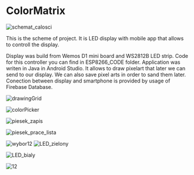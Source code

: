 # ColorMatrix

![schemat_calosci](https://github.com/kbanaszc/ColorMatrix/assets/58666746/7ead4404-64fe-464b-a65b-8074fbb6c92f)


This is the scheme of project. It is LED display with mobile app that allows to controll the display.

Display was build from Wemos D1 mini board and WS2812B LED strip. Code for this controller you can find in ESP8266_CODE folder. 
Application was writen in Java in Android Studio. It allows to draw pixelart that later we can send to our display. We can also save pixel arts in order
to sand them later.
Conection between display and smartphone is provided by usage of Firebase Database.


![drawingGrid](https://github.com/kbanaszc/ColorMatrix/assets/58666746/a31df8c0-9798-4232-8f54-bbe329501406)


![colorPicker](https://github.com/kbanaszc/ColorMatrix/assets/58666746/a10d179e-c698-4deb-a8ee-714fc42890f6)



![piesek_zapis](https://github.com/kbanaszc/ColorMatrix/assets/58666746/4ca50626-5699-4b74-bead-bacac197c9ef)


![piesek_prace_lista](https://github.com/kbanaszc/ColorMatrix/assets/58666746/da28ce95-01cb-4294-8478-a13760b6b499)



![wybor12](https://github.com/kbanaszc/ColorMatrix/assets/58666746/5d05aa43-6577-4c18-bbc9-75c12b6afeb7)
![LED_zielony](https://github.com/kbanaszc/ColorMatrix/assets/58666746/4ecfb939-3fd9-4365-8c53-8421d80ce2bb)


![LED_bialy](https://github.com/kbanaszc/ColorMatrix/assets/58666746/8bb280cd-92a3-40e4-ac70-adb1952dcb8d)

![12](https://github.com/kbanaszc/ColorMatrix/assets/58666746/970bc203-41b5-4454-bad3-c5a3e5303de7)


